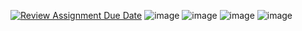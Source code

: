 [![Review Assignment Due Date](https://classroom.github.com/assets/deadline-readme-button-22041afd0340ce965d47ae6ef1cefeee28c7c493a6346c4f15d667ab976d596c.svg)](https://classroom.github.com/a/W2_TH6Rw)
![image](https://github.com/user-attachments/assets/994122da-a5c6-41e2-b395-7dfd2ac6bbc6)
![image](https://github.com/user-attachments/assets/4b414a1f-7285-4274-92d9-decde5764645)
![image](https://github.com/user-attachments/assets/16fdd1cc-3dcc-4c5f-9a30-8ce49fb96665)
![image](https://github.com/user-attachments/assets/eca9e8a8-6c68-4981-bc18-8d77d96c4d4c)
